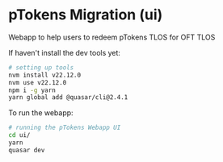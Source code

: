 # pTokens Migration (ui)

Webapp to help users to redeem pTokens TLOS for OFT TLOS


If haven't install the dev tools yet:
```bash
# setting up tools
nvm install v22.12.0
nvm use v22.12.0
npm i -g yarn
yarn global add @quasar/cli@2.4.1
```

To run the webapp:
```bash
# running the pTokens Webapp UI
cd ui/
yarn
quasar dev
```
